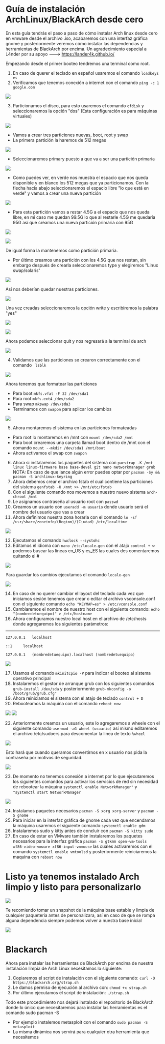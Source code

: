 # Guía de instalación ArchLinux/BlackArch desde cero

En esta guía tendrás el paso a paso de cómo instalar Arch linux desde cero en vmware desde el archivo .iso, acabaremos con una interfaz gráfica gnome y posteriormente veremos cómo instalar las dependencias y herramientas de BlackArch por encima. Un agradecimiento especial a L4nder por su apoyo ---> https://lander4k.github.io/

Empezando desde el primer booteo tendremos una terminal como root.

1) En caso de querer el teclado en español usaremos el comando ```loadkeys es```
2) Verificamos que tenemos conexión a internet con el comando ```ping -c 1 google.com```

![](https://github.com/ZLCube/ArchInstallGuide/blob/main/Contenido/ping.png)

3) Particionamos el disco, para esto usaremos el comando ```cfdisk``` y seleccionaremos la opción "dos" (Esta configuración es para máquinas virtuales)

![](https://github.com/ZLCube/ArchInstallGuide/blob/main/Contenido/cfdisk.png)

* Vamos a crear tres particiones nuevas, boot, root y swap
* La primera partición la haremos de 512 megas 

![](https://github.com/ZLCube/ArchInstallGuide/blob/main/Contenido/primera%20partición.png)

 * Seleccionaremos primary puesto a que va a ser una partición primaria

![](https://github.com/ZLCube/ArchInstallGuide/blob/main/Contenido/Tipo%20de%20partición.png)

 * Como puedes ver, en verde nos muestra el espacio que nos queda disponible y en blanco los 512 megas que ya particionamos. Con la flecha hacia abajo seleccionaremos el espacio libre "lo que está en verde" y vamos a crear una nueva partición 

![](https://github.com/ZLCube/ArchInstallGuide/blob/main/Contenido/neww.png)

* Para esta partición vamos a restar 4.5G a el espacio que nos queda libre, en mi caso me quedan 99.5G lo que al restarle 4.5G me quedaría 95G así que creamos una nueva partición primaria con 95G 

![](https://github.com/ZLCube/ArchInstallGuide/blob/main/Contenido/Espacio%20Disponible.png)

![](https://github.com/ZLCube/ArchInstallGuide/blob/main/Contenido/particion95.png)

De igual forma la mantenemos como partición primaria.
* Por último creamos una partición con los 4.5G que nos restan, sin embargo después de crearla seleccionaremos type y elegiremos "Linux swap/solaris"

![](https://github.com/ZLCube/ArchInstallGuide/blob/main/Contenido/swap.png)

 Así nos deberían quedar nuestras particiones.

![](https://github.com/ZLCube/ArchInstallGuide/blob/main/Contenido/4.5created.png)

 Una vez creadas seleccionaremos la opción write y escribiremos la palabra "yes" 

![](https://github.com/ZLCube/ArchInstallGuide/blob/main/Contenido/write.png) 

![](https://github.com/ZLCube/ArchInstallGuide/blob/main/Contenido/yes.png) 

Ahora podemos seleccionar quit y nos regresará a la terminal de arch 

![](https://github.com/ZLCube/ArchInstallGuide/blob/main/Contenido/quit.png)

4) Validamos que las particiones se crearon correctamente con el comando ``` lsblk```

![](https://github.com/ZLCube/ArchInstallGuide/blob/main/Contenido/lsblk.png)

Ahora tenemos que formatear las particiones
 * Para boot ```mkfs.vfat -F 32 /dev/sda1```
 * Para root ```mkfs.ext4 /dev/sda2```
 * Para swap ```mkswap /dev/sda3```
 * Terminamos con ```swapon``` para aplicar los cambios

![](https://github.com/ZLCube/ArchInstallGuide/blob/main/Contenido/formateodeparticones.png)

 5) Ahora montaremos el sistema en las particiones formateadas
* Para root lo montaremos en /mnt con ```mount /dev/sda2 /mnt```
* Para boot crearemos una carpeta llamad boot dentro de /mnt con el comando
```mount --mkdir /dev/sda1 /mnt/boot```
* Ahora activamos el swap con ```swapon```
6) Ahora si instalaremos los paquetes del sistema con 
```pacstrap -K /mnt linux linux-firmware base base-devel git nano networkmanager grub```
NOTA: En caso de que lance algún error puedes optar por ```pacman -Sy && pacman -S archlinux-keyring```
7) Ahora debemos crear el archivo fstab el cual contiene las particiones del sistema 
```genfstab -U /mnt >> /mnt/etc/fstab```
8) Con el siguiente comando nos movemos a nuestro nuevo sistema ```arch-chroot /mnt```
9) Le asignamos contraseña al usuario root con ```passwd```
10) Creamos un usuario con ```useradd -m usuario``` donde usuario será el nombre del usuario que vas a crear
11) Ahora definimos nuestra zona horaria con el comando
```ln -sf /usr/share/zoneinfo/(Region)/(Ciudad) /etc/localtime```

![](https://github.com/ZLCube/ArchInstallGuide/blob/main/Contenido/zonahoraria.png)

12) Ejecutamos el comando ```hwclock --systohc```
13) Editamos el idioma con ```nano /etc/locale.gen``` con el atajo ```control + w``` podemos buscar las líneas en_US y es_ES las cuales des comentaremos quitando el #

![](https://github.com/ZLCube/ArchInstallGuide/blob/main/Contenido/keymap.png)

Para guardar los cambios ejecutamos el comando ```locale-gen``` 

![](https://github.com/ZLCube/ArchInstallGuide/blob/main/Contenido/localegen.png)

14) En caso de no querer cambiar el layout del teclado cada vez que iniciamos sesión tenemos que crear o editar el archivo vsconsole.conf con el siguiente comando  ```echo "KEYMAP=es" > /etc/vconsole.conf```
15) Cambiaremos el nombre de nuestro host con el siguiente comando:
```echo "(nombredetuequipo)" > /etc/hostname``` 
16) Ahora configuramos nuestro local host en el archivo de /etc/hosts donde agregaremos los siguientes parámetros: 

------------------------------------------------------------------------------------
```
127.0.0.1 	localhost

::1		localhost

127.0.0.1	(nombredetuequipo).localhost (nombredetuequipo)
```

![](https://github.com/ZLCube/ArchInstallGuide/blob/main/Contenido/localhost.png)

17) Usamos el comando ```mkinitcpio -P``` para indicar el booteo al sistema operativo principal
18) Instalaremos el gestor de arranque grub con los siguientes comandos 
``` grub-install /dev/sda``` y posteriormente ```grub-mkconfig -o /boot/grub/grub.cfg"```
19) Ahora reiniciamos el sistema con el atajo de teclado ```control + D```
20) Rebooteamos la máquina con el comando ```reboot now```

![](https://github.com/ZLCube/ArchInstallGuide/blob/main/Contenido/grubb.png) ![](https://github.com/ZLCube/ArchInstallGuide/blob/main/Contenido/primerboot.png)

22)  Anteriormente creamos un usuario, este lo agregaremos a wheele con el siguiente comando 
```usermod -aG wheel (usuario)``` así mismo editaremos el archivo /etc/sudoers para descomentar la linea de texto ```%wheel``` 

![](https://github.com/ZLCube/ArchInstallGuide/blob/main/Contenido/wheel.png) 

Esto hará que cuando queramos convertirnos en x usuario nos pida la contraseña por motivos de seguridad.

![](https://github.com/ZLCube/ArchInstallGuide/blob/main/Contenido/uidcube.png)

23) De momento no tenemos conexión a internet por lo que ejecutaremos los siguientes comandos para activar los servicios de red sin necesidad de rebootear la máquina
```systemctl enable NetworkManager"``` y ```"systemctl start NetworkManager```

![](https://github.com/ZLCube/ArchInstallGuide/blob/main/Contenido/internetconfig.png)

24) Instalamos paquetes necesarios ```pacman -S xorg xorg-server``` y ```pacman -S gnome```
25) Para iniciar en la interfaz gráfica de gnome cada vez que encendamos la máquina usaremos el siguiente comando ```systemctl enable gdm```
26) Instalaremos sudo y kitty antes de concluir con ```pacman -S kitty sudo```
27) En caso de estar en VMware también instalaremos los paquetes necesarios para la interfaz gráfica 
```pacman -S gtkmm open-vm-tools xf86-video-vmware xf86-input-vmmouse``` las cuales activaremos con el comando ```systemctl enable vmtoolsd``` y posteriormente reiniciaremos la maquina con ```reboot now```

# Listo ya tenemos instalado Arch limpio y listo para personalizarlo 

![](https://github.com/ZLCube/ArchInstallGuide/blob/main/Contenido/gnaomebase.png)

Te recomiendo tomar un snapshot de la máquina base estable y limpia de cualquier paquetería antes de personalizara, así en caso de que se rompa alguna dependencia siempre podemos volver a nuestra base inicial

![](https://github.com/ZLCube/ArchInstallGuide/blob/main/Contenido/snapshot.png)


# Blackarch

Ahora para instalar las herramientas de BlackArch por encima de nuestra instalación limpia de Arch Linux necesitamos lo siguiente:

1) Copiaremos el script de instalación con el siguiente comando:
```curl -O https://blackarch.org/strap.sh```
2) Le damos permiso de ejecución al archivo con:
```chmod +x strap.sh```
3) Por último ejecutamos el script de instalación:
```./strap.sh```

Todo este procedimiento nos dejará instalado el repositorio de BlackArch donde lo único que necesitaremos para instalar las herramientas es el comando sudo pacman -S 
* Por ejemplo instalemos metasploit con el comando ```sudo pacman -S metasploit```
* La misma dinámica nos servirá para cualquier otra herramienta que necesitemos
